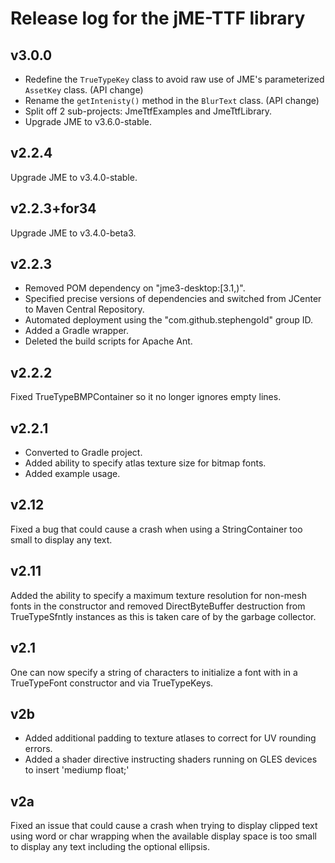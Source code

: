 # Release log for the jME-TTF library

## v3.0.0

+ Redefine the `TrueTypeKey` class to avoid raw use
  of JME's parameterized `AssetKey` class. (API change)
+ Rename the `getIntenisty()` method in the `BlurText` class. (API change)
+ Split off 2 sub-projects: JmeTtfExamples and JmeTtfLibrary.
+ Upgrade JME to v3.6.0-stable.

## v2.2.4

Upgrade JME to v3.4.0-stable.

## v2.2.3+for34

Upgrade JME to v3.4.0-beta3.

## v2.2.3

+ Removed POM dependency on "jme3-desktop:[3.1,)".
+ Specified precise versions of dependencies
  and switched from JCenter to Maven Central Repository.
+ Automated deployment using the "com.github.stephengold" group ID.
+ Added a Gradle wrapper.
+ Deleted the build scripts for Apache Ant.

## v2.2.2

Fixed TrueTypeBMPContainer so it no longer ignores empty lines.

## v2.2.1

+ Converted to Gradle project.
+ Added ability to specify atlas texture size for bitmap fonts.
+ Added example usage.

## v2.12

Fixed a bug that could cause a crash
when using a StringContainer too small to display any text.

## v2.11

Added the ability to specify a maximum texture resolution for non-mesh fonts
in the constructor and removed DirectByteBuffer destruction from
TrueTypeSfntly instances as this is taken care of by the garbage collector.

## v2.1

One can now specify a string of characters to initialize a font
with in a TrueTypeFont constructor and via TrueTypeKeys.

## v2b

+ Added additional padding to texture atlases to correct for UV rounding errors.
+ Added a shader directive instructing shaders running on GLES devices
  to insert 'mediump float;'

## v2a

Fixed an issue that could cause a crash when trying to display clipped text
using word or char wrapping when the available display space is too small
to display any text including the optional ellipsis.
